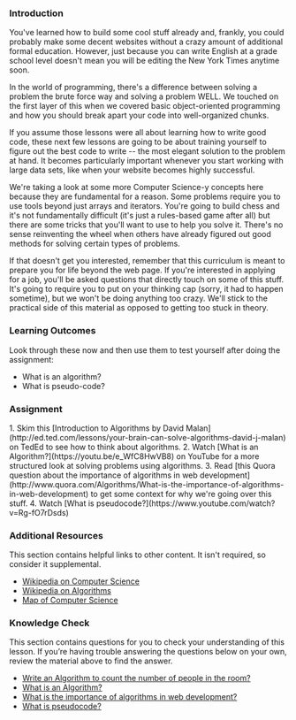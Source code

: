 ### Introduction

You've learned how to build some cool stuff already and, frankly, you could probably make some decent websites without a crazy amount of additional formal education.  However, just because you can write English at a grade school level doesn't mean you will be editing the New York Times anytime soon.

In the world of programming, there's a difference between solving a problem the brute force way and solving a problem WELL.  We touched on the first layer of this when we covered basic object-oriented programming and how you should break apart your code into well-organized chunks.  

If you assume those lessons were all about learning how to write good code, these next few lessons are going to be about training yourself to figure out the best code to write -- the most elegant solution to the problem at hand.  It becomes particularly important whenever you start working with large data sets, like when your website becomes highly successful.

We're taking a look at some more Computer Science-y concepts here because they are fundamental for a reason.  Some problems require you to use tools beyond just arrays and iterators.  You're going to build chess and it's not fundamentally difficult (it's just a rules-based game after all) but there are some tricks that you'll want to use to help you solve it.  There's no sense reinventing the wheel when others have already figured out good methods for solving certain types of problems.

If that doesn't get you interested, remember that this curriculum is meant to prepare you for life beyond the web page.  If you're interested in applying for a job, you'll be asked questions that directly touch on some of this stuff.  It's going to require you to put on your thinking cap (sorry, it had to happen sometime), but we won't be doing anything too crazy.  We'll stick to the practical side of this material as opposed to getting too stuck in theory.

### Learning Outcomes
Look through these now and then use them to test yourself after doing the assignment:

* What is an algorithm?
* What is pseudo-code?

### Assignment

<div class="lesson-content__panel" markdown="1">
  1. Skim this [Introduction to Algorithms by David Malan](http://ed.ted.com/lessons/your-brain-can-solve-algorithms-david-j-malan) on TedEd to see how to think about algorithms.
  2. Watch [What is an Algorithm?](https://youtu.be/e_WfC8HwVB8) on YouTube for a more structured look at solving problems using algorithms.
  3. Read [this Quora question about the importance of algorithms in web development](http://www.quora.com/Algorithms/What-is-the-importance-of-algorithms-in-web-development) to get some context for why we're going over this stuff.
  4. Watch [What is pseudocode?](https://www.youtube.com/watch?v=Rg-fO7rDsds)
</div>

### Additional Resources
This section contains helpful links to other content. It isn't required, so consider it supplemental.

* [Wikipedia on Computer Science](http://en.wikipedia.org/wiki/Computer_science)
* [Wikipedia on Algorithms](http://en.wikipedia.org/wiki/Algorithm)
* [Map of Computer Science](https://youtu.be/SzJ46YA_RaA)

### Knowledge Check
This section contains questions for you to check your understanding of this lesson. If you’re having trouble answering the questions below on your own, review the material above to find the answer.

* <a class="knowledge-check-link" href="http://ed.ted.com/lessons/your-brain-can-solve-algorithms-david-j-malan">Write an Algorithm to count the number of people in the room?</a>
* <a class="knowledge-check-link" href="https://youtu.be/e_WfC8HwVB8">What is an Algorithm?</a>
* <a class="knowledge-check-link" href="http://www.quora.com/Algorithms/What-is-the-importance-of-algorithms-in-web-development">What is the importance of algorithms in web development?</a>
* <a class="knowledge-check-link" href="https://www.youtube.com/watch?v=Rg-fO7rDsds">What is pseudocode?</a>